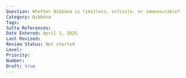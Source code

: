 ```yaml
---
Question: Whether Nibbāna is limitless, infinite, or immeasurable?
Category: Nibbāna
Tags:
Sutta References:
Date Entered: April 3, 2025
Last Revised:
Review Status: Not started
Level: 
Priority: 
Number: 
Draft: true
---
```

